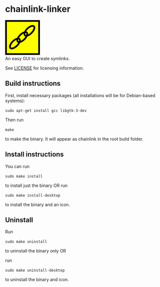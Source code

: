 # chainlink-linker
![chainlink-linker icon](https://github.com/foliagecanine/chainlink-linker/raw/master/res/chainlink-small.png)  
An easy GUI to create symlinks.

See [LICENSE](https://github.com/foliagecanine/chainlink-linker/blob/master/LICENSE) for licensing information.

## Build instructions
First, install necessary packages (all installations will be for Debian-based systems):

`sudo apt-get install gcc libgtk-3-dev`

Then run

`make`

to make the binary. It will appear as chainlink in the root build folder.

## Install instructions

You can run

`sudo make install`

to install just the binary OR run

`sudo make install-desktop`

to install the binary and an icon.

## Uninstall

Run

`sudo make uninstall`

to uninstall the binary only OR

run

`sudo make uninstall-desktop`

to uninstall the binary and icon.
